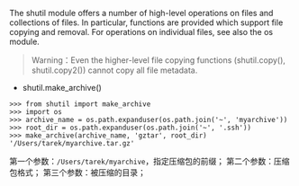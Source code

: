 The shutil module offers a number of high-level operations on files and collections of files. In particular, functions are provided which support file copying and removal. For operations on individual files, see also the os module.

> Warning：Even the higher-level file copying functions (shutil.copy(), shutil.copy2()) cannot copy all file metadata.


- shutil.make_archive()

```
>>> from shutil import make_archive
>>> import os
>>> archive_name = os.path.expanduser(os.path.join('~', 'myarchive'))
>>> root_dir = os.path.expanduser(os.path.join('~', '.ssh'))
>>> make_archive(archive_name, 'gztar', root_dir)
'/Users/tarek/myarchive.tar.gz'
```

第一个参数：`/Users/tarek/myarchive`，指定压缩包的前缀；
第二个参数：压缩包格式；
第三个参数：被压缩的目录；
